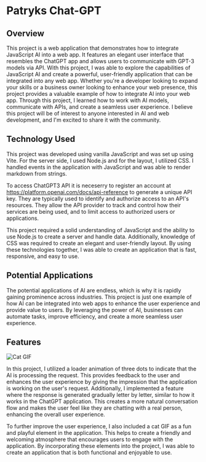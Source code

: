 # Patryks Chat-GPT

## Overview

This project is a web application that demonstrates how to integrate JavaScript AI into a web app. It features an elegant user interface that resembles the ChatGPT app and allows users to communicate with GPT-3 models via API. With this project, I was able to explore the capabilities of JavaScript AI and create a powerful, user-friendly application that can be integrated into any web app. Whether you're a developer looking to expand your skills or a business owner looking to enhance your web presence, this project provides a valuable example of how to integrate AI into your web app. Through this project, I learned how to work with AI models, communicate with APIs, and create a seamless user experience. I believe this project will be of interest to anyone interested in AI and web development, and I'm excited to share it with the community.

## Technology Used

This project was developed using vanilla JavaScript and was set up using Vite.
For the server side, I used Node.js and for the layout, I utilized CSS. I handled events in the application with JavaScript and was able to render markdown from strings. 

To access ChatGPT3 API it is neceserry to register an account at https://platform.openai.com/docs/api-reference to generate a unique API key. They are typically used to identify and authorize access to an API's resources. They allow the API provider to track and control how their services are being used, and to limit access to authorized users or applications.

This project required a solid understanding of JavaScript and the ability to use Node.js to create a server and handle data. Additionally, knowledge of CSS was required to create an elegant and user-friendly layout. By using these technologies together, I was able to create an application that is fast, responsive, and easy to use.

## Potential Applications

The potential applications of AI are endless, which is why it is rapidly gaining prominence across industries. This project is just one example of how AI can be integrated into web apps to enhance the user experience and provide value to users. By leveraging the power of AI, businesses can automate tasks, improve efficiency, and create a more seamless user experience. 

## Features
 ![Cat GIF](https://drive.google.com/uc?id=1YFyuS1r_U5LHbLhP-zEl3FXyahcrpHCO)
 
In this project, I utilized a loader animation of three dots to indicate that the AI is processing the request. This provides feedback to the user and enhances the user experience by giving the impression that the application is working on the user's request. Additionally, I implemented a feature where the response is generated gradually letter by letter, similar to how it works in the ChatGPT application. This creates a more natural conversation flow and makes the user feel like they are chatting with a real person, enhancing the overall user experience.

To further improve the user experience, I also included a cat GIF as a fun and playful element in the application. This helps to create a friendly and welcoming atmosphere that encourages users to engage with the application. By incorporating these elements into the project, I was able to create an application that is both functional and enjoyable to use.
